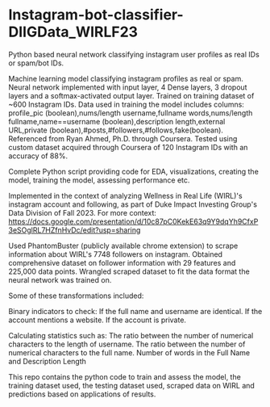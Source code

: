 # Instagram-bot-classifier-DIIGData_WIRLF23
Python based neural network classifying instagram user profiles as real IDs or spam/bot IDs.


Machine learning model classifying instagram profiles as real or spam. Neural network implemented with input layer, 4 Dense layers, 3 dropout layers and a softmax-activated output layer. Trained on training dataset of ~600 Instagram IDs. Data used in training the model includes columns: profile_pic (boolean),nums/length username,fullname words,nums/length fullname,name==username (boolean),description length,external URL,private (boolean),#posts,#followers,#follows,fake(boolean). Referenced from Ryan Ahmed, Ph.D. through Coursera. Tested using custom dataset acquired through Coursera of 120 Instagram IDs with an accuracy of 88%. 

Complete Python script providing code for EDA, visualizations, creating the model, training the model, assessing performance etc.

Implemented in the context of analyzing Wellness in Real Life (WIRL)'s instagram account and following, as part of Duke Impact Investing Group's Data Division of Fall 2023. For more context: https://docs.google.com/presentation/d/10c87pC0KekE63q9Y9dqYh9CfxP3eSOglRL7HZfnHvDc/edit?usp=sharing 

Used PhantomBuster (publicly available chrome extension) to scrape information about WIRL's 7748 followers on instagram. Obtained comprehensive dataset on follower information with 29 features and 225,000 data points. Wrangled scraped dataset to fit the data format the neural network was trained on. 

Some of these transformations included:

Binary indicators to check:
If the full name and username are identical.
If the account mentions a website.
If the account is private.

Calculating statistics such as:
The ratio between the number of numerical characters to the length of username.
The ratio between the number of numerical characters to the full name.
Number of words in the Full Name and Description Length 

This repo contains the python code to train and assess the model, the training dataset used, the testing dataset used, scraped data on WIRL and predictions based on applications of results. 




